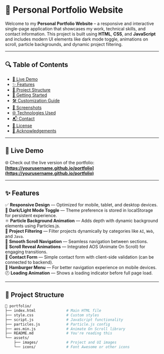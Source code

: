 # 💼 Personal Portfolio Website

Welcome to my **Personal Portfolio Website** – a responsive and interactive single-page application that showcases my work, technical skills, and contact information. This project is built using **HTML**, **CSS**, and **JavaScript** and includes modern UI elements like dark mode toggle, animations on scroll, particle backgrounds, and dynamic project filtering.

---

## 🔍 Table of Contents

- [📸 Live Demo](#-live-demo)
- [✨ Features](#-features)
- [📁 Project Structure](#-project-structure)
- [🚀 Getting Started](#-getting-started)
- [🛠️ Customization Guide](#-customization-guide)
- [📸 Screenshots](#-screenshots)
- [🌐 Technologies Used](#-technologies-used)
- [📬 Contact](#-contact)
- [📄 License](#-license)
- [🙏 Acknowledgements](#-acknowledgements)

---

## 📸 Live Demo

🌐 Check out the live version of the portfolio:  
**[https://yourusername.github.io/portfolio](https://yourusername.github.io/portfolio)**

---

## ✨ Features

✅ **Responsive Design** — Optimized for mobile, tablet, and desktop devices.  
🌙 **Dark/Light Mode Toggle** — Theme preference is stored in localStorage for persistent experience.  
⚛️ **Particle Background Animation** — Adds depth with dynamic background elements using Particles.js.  
🎯 **Project Filtering** — Filter projects dynamically by categories like `AI`, `Web`, and `Java`.  
🧩 **Smooth Scroll Navigation** — Seamless navigation between sections.  
📜 **Scroll Reveal Animations** — Integrated AOS (Animate On Scroll) for engaging transitions.  
📨 **Contact Form** — Simple contact form with client-side validation (can be connected to backend).  
🍔 **Hamburger Menu** — For better navigation experience on mobile devices.  
🕗 **Loading Animation** — Shows a loading indicator before full page load.

---

## 📁 Project Structure

```bash
📁 portfolio/
├── index.html              # Main HTML file
├── style.css               # Custom styles
├── script.js               # JavaScript functionality
├── particles.js            # Particle.js config
├── aos.min.js              # Animate On Scroll library
├── README.md               # You're reading this
└── assets/
    ├── images/             # Project and UI images
    └── icons/              # Font Awesome or other icons
